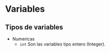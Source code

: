 # Variables

## Tipos de variables

* Numericas
  * ``int`` Son las variables tipo entero (Integer).
